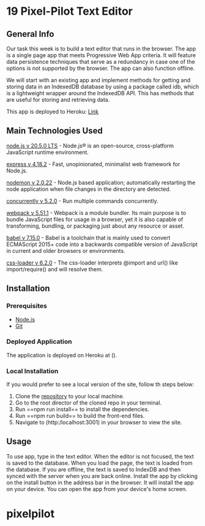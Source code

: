 # 19 Pixel-Pilot Text Editor

## General Info

Our task this week is to build a text editor that runs in the browser. The app is a single page app that meets Progressive Web App criteria. It will feature data persistence techniques that serve as a redundancy in case one of the options is not supported by the browser. The app can also function offline.

We will start with an existing app and implement methods for getting and storing data in an IndexedDB database by using a package called idb, which is a lightweight wrapper around the IndexedDB API. This has methods that are useful for storing and retrieving data.

This app is deployed to Heroku: [Link]()

## Main Technologies Used
[node.js v 20.5.0 LTS](https://node.js.org/) - Node.js® is an open-source, cross-platform JavaScript runtime environment.

[express v 4.18.2](https://www.npmjs.com/package/express) - Fast, unopinionated, minimalist web framework for Node.js.

[nodemon v 2.0.22](https://www.npmjs.com/package/nodemon) - Node.js based application; automatically restarting the node application when file changes in the directory are detected.

[concurrently v 5.2.0](https://www.npmjs.com/package/concurrently) - Run multiple commands concurrently.

[webpack v 5.51.1](https://www.npmjs.com/package/webpack) - Webpack is a module bundler. Its main purpose is to bundle JavaScript files for usage in a browser, yet it is also capable of transforming, bundling, or packaging just about any resource or asset.

[babel v 7.15.0](https://www.npmjs.com/package/@babel/core) - Babel is a toolchain that is mainly used to convert ECMAScript 2015+ code into a backwards compatible version of JavaScript in current and older browsers or environments.

[css-loader v 6.2.0](https://www.npmjs.com/package/css-loader) - The css-loader interprets @import and url() like import/require() and will resolve them.


## Installation

### Prerequisites
* [Node.js](https://node.js.org/)
* [Git](https://git-scm.com/)

### Deployed Application

The application is deployed on Heroku at ().

### Local Installation

If you would prefer to see a local version of the site, follow th steps below: 

1. Clone the [repository]() to your local machine.
2. Go to the root director of the cloned repo in your terminal.
3. Run ==npm run install== to install the dependencies.
4. Run ==npm run build== to build the front-end files.
5. Navigate to (http:/localhost:3001) in your browser to view the site.

## Usage

To use app, type in the text editor. When the editor is not focused, the text is saved to the database. When you load the page, the text is loaded from the database. If you are offline, the text is saved to IndexDB and then synced with the server when you are back online. Install the app by clicking on the install button in the address bar in the browser. It will install the app on your device. You can open the app from your device's home screen.
# pixelpilot
